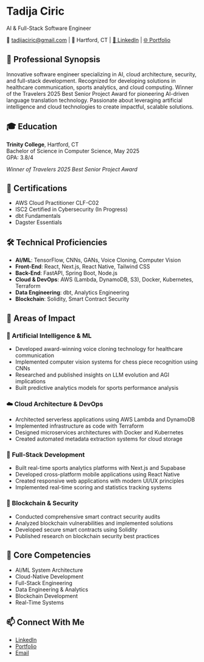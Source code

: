 # Tadija Ciric
AI & Full-Stack Software Engineer

📧 tadijaciric@gmail.com | 📍 Hartford, CT | [🔗 LinkedIn](https://www.linkedin.com/in/tadija-ciric/) | [🌐 Portfolio](https://jatadi.github.io/tciric.github.io/)

## 🌟 Professional Synopsis
Innovative software engineer specializing in AI, cloud architecture, security, and full-stack development. Recognized for developing solutions in healthcare communication, sports analytics, and cloud computing. Winner of the Travelers 2025 Best Senior Project Award for pioneering AI-driven language translation technology. Passionate about leveraging artificial intelligence and cloud technologies to create impactful, scalable solutions.

## 🎓 Education
**Trinity College**, Hartford, CT  
Bachelor of Science in Computer Science, May 2025  
GPA: 3.8/4

*Winner of Travelers 2025 Best Senior Project Award*

## 📜 Certifications
- AWS Cloud Practitioner CLF-C02
- ISC2 Certified in Cybersecurity (In Progress)
- dbt Fundamentals
- Dagster Essentials

## 🛠 Technical Proficiencies
- **AI/ML**: TensorFlow, CNNs, GANs, Voice Cloning, Computer Vision
- **Front-End**: React, Next.js, React Native, Tailwind CSS
- **Back-End**: FastAPI, Spring Boot, Node.js
- **Cloud & DevOps**: AWS (Lambda, DynamoDB, S3), Docker, Kubernetes, Terraform
- **Data Engineering**: dbt, Analytics Engineering
- **Blockchain**: Solidity, Smart Contract Security

## 🚀 Areas of Impact

### 🤖 Artificial Intelligence & ML
- Developed award-winning voice cloning technology for healthcare communication
- Implemented computer vision systems for chess piece recognition using CNNs
- Researched and published insights on LLM evolution and AGI implications
- Built predictive analytics models for sports performance analysis

### ☁️ Cloud Architecture & DevOps
- Architected serverless applications using AWS Lambda and DynamoDB
- Implemented infrastructure as code with Terraform
- Designed microservices architectures with Docker and Kubernetes
- Created automated metadata extraction systems for cloud storage

### 📱 Full-Stack Development
- Built real-time sports analytics platforms with Next.js and Supabase
- Developed cross-platform mobile applications using React Native
- Created responsive web applications with modern UI/UX principles
- Implemented real-time scoring and statistics tracking systems

### 🔗 Blockchain & Security
- Conducted comprehensive smart contract security audits
- Analyzed blockchain vulnerabilities and implemented solutions
- Developed secure smart contracts using Solidity
- Published research on blockchain security best practices

## 🔧 Core Competencies
- AI/ML System Architecture
- Cloud-Native Development
- Full-Stack Engineering
- Data Engineering & Analytics
- Blockchain Development
- Real-Time Systems

## 📫 Connect With Me
- [LinkedIn](https://www.linkedin.com/in/tadija-ciric/)
- [Portfolio]([https://tciric.github.io](https://jatadi.github.io/tciric.github.io/))
- [Email](mailto:tadijaciric@gmail.com)
